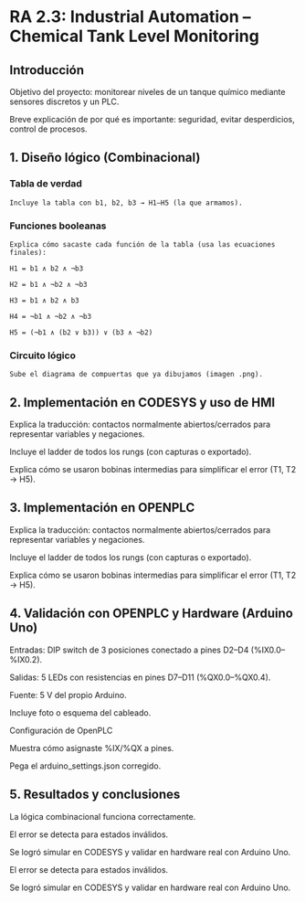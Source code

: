 # RA 2.3: Industrial Automation – Chemical Tank Level Monitoring 

## Introducción

  Objetivo del proyecto: monitorear niveles de un tanque químico mediante sensores discretos y un PLC.

  Breve explicación de por qué es importante: seguridad, evitar desperdicios, control de procesos.

## 1️. Diseño lógico (Combinacional)

  ### Tabla de verdad
  
    Incluye la tabla con b1, b2, b3 → H1–H5 (la que armamos).
  
  ### Funciones booleanas
  
    Explica cómo sacaste cada función de la tabla (usa las ecuaciones finales):
    
    H1 = b1 ∧ b2 ∧ ¬b3
    
    H2 = b1 ∧ ¬b2 ∧ ¬b3
    
    H3 = b1 ∧ b2 ∧ b3
    
    H4 = ¬b1 ∧ ¬b2 ∧ ¬b3
    
    H5 = (¬b1 ∧ (b2 ∨ b3)) ∨ (b3 ∧ ¬b2)
  
  ### Circuito lógico
  
    Sube el diagrama de compuertas que ya dibujamos (imagen .png).

## 2️. Implementación en CODESYS y uso de HMI

  Explica la traducción: contactos normalmente abiertos/cerrados para representar variables y negaciones.
  
  Incluye el ladder de todos los rungs (con capturas o exportado).
  
  Explica cómo se usaron bobinas intermedias para simplificar el error (T1, T2 → H5).

## 3. Implementación en OPENPLC

  Explica la traducción: contactos normalmente abiertos/cerrados para representar variables y negaciones.
  
  Incluye el ladder de todos los rungs (con capturas o exportado).
  
  Explica cómo se usaron bobinas intermedias para simplificar el error (T1, T2 → H5).

## 4. Validación con OPENPLC y Hardware (Arduino Uno) 

  Entradas: DIP switch de 3 posiciones conectado a pines D2–D4 (%IX0.0–%IX0.2).
  
  Salidas: 5 LEDs con resistencias en pines D7–D11 (%QX0.0–%QX0.4).
  
  Fuente: 5 V del propio Arduino.
  
  Incluye foto o esquema del cableado.
  
  Configuración de OpenPLC
  
  Muestra cómo asignaste %IX/%QX a pines.

  Pega el arduino_settings.json corregido.


## 5️. Resultados y conclusiones

  La lógica combinacional funciona correctamente.
  
  El error se detecta para estados inválidos.
  
  Se logró simular en CODESYS y validar en hardware real con Arduino Uno.

El error se detecta para estados inválidos.

Se logró simular en CODESYS y validar en hardware real con Arduino Uno.
